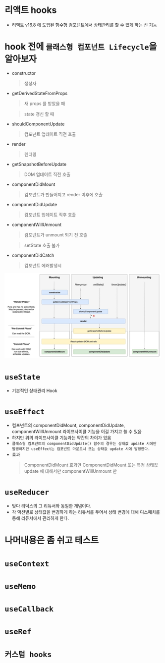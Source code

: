 # 리액트 hooks
  - 리액트 v16.8 에 도입된 함수형 컴포넌트에서 상태관리를 할 수 있게 하는 신 기능

# hook 전에 `클래스형 컴포넌트 Lifecycle`을 알아보자
  - constructor
    > 생성자
  - getDerivedStateFromProps
    > 새 props 를 받았을 때

    > state 갱신 할 때
  - shouldComponentUpdate
    > 컴포넌트 업데이트 직전 호출
  - render
    > 렌더링
  - getSnapshotBeforeUpdate
    > DOM 업데이트 직전 호출
  - componentDidMount
    > 컴포넌트가 만들어지고 render 이후에 호출
  - componentDidUpdate
    > 컴포넌트 업데이트 직후 호출
  - componentWillUnmount
    > 컴포넌트가 unmount 되기 전 호출

    > setState 호출 불가
  - componentDidCatch 
    > 컴포넌트 에러발생시
    
  ![](/public/images/class_component_lifecycle.jpg)

# `useState`
  - 기본적인 상태관리 Hook
  
# `useEffect`
  - 컴포넌트의 componentDidMount, componentDidUpdate, componentWillUnmount 라이프사이클 기능을 이걸 가지고 쓸 수 있음
  - 하지만 위의 라이프사이클 기능과는 약간의 차이가 있음
  - `클래스형 컴포넌트의 componentDidUpdate() 함수의 경우는 상태값 update 시에만 발생하지만 useEffect는 컴포넌트 마운트시 또는 상태값 update 시에 발생한다.`
  - 효과
    > ComponentDidMount 효과만 
    > ComponentDidMount 또는 특정 상태값 update 에 대해서만
    > componentWillUnmount 만

# `useReducer`
  - 맞다 리덕스의 그 리듀서와 동일한 개념이다.
  - 각 액션별로 상태값을 변경하게 하는 리듀서를 두어서 상태 변경에 대해 디스패치를 통해 리듀서에서 관리하게 한다.

# 나머내용은 좀 쉬고 테스트

# `useContext`

# `useMemo`

# `useCallback`

# `useRef`

# `커스텀 hooks`
